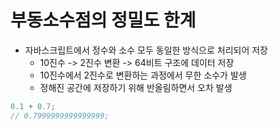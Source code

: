 # 부동소수점의 정밀도 한계

- 자바스크립트에서 정수와 소수 모두 동일한 방식으로 처리되어 저장
  - 10진수 -> 2진수 변환 -> 64비트 구조에 데이터 저장
  - 10진수에서 2진수로 변환하는 과정에서 무한 소수가 발생
  - 정해진 공간에 저장하기 위해 반올림하면서 오차 발생

```javascript
0.1 + 0.7;
// 0.7999999999999999;
```
